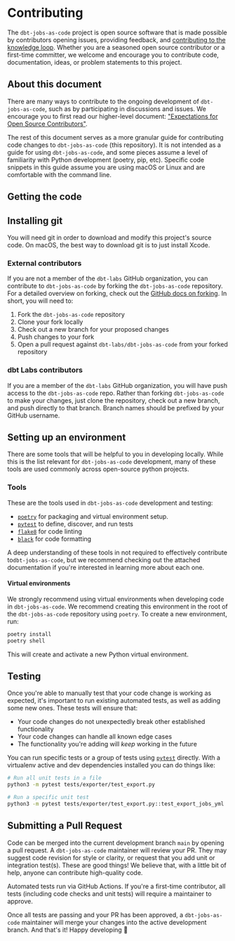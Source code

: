 # Contributing

The `dbt-jobs-as-code` project is open source software that is made possible by contributors opening issues, providing
feedback, and [contributing to the knowledge loop](https://www.getdbt.com/dbt-labs/values/). Whether you are a seasoned
open source contributor or a first-time committer, we welcome and encourage you to contribute code, documentation,
ideas, or problem statements to this project.

## About this document

There are many ways to contribute to the ongoing development of `dbt-jobs-as-code`, such as by participating in 
discussions and issues. We encourage you to first read our higher-level document: 
["Expectations for Open Source Contributors"](https://docs.getdbt.com/community/resources/oss-expectations).

The rest of this document serves as a more granular guide for contributing code changes to `dbt-jobs-as-code` (this 
repository). It is not intended as a guide for using `dbt-jobs-as-code`, and some pieces assume a level of familiarity
with Python development (poetry, pip, etc). Specific code snippets in this guide assume you are using macOS or Linux and
are comfortable with the command line.

## Getting the code
## Installing git

You will need git in order to download and modify this project's source code. On macOS, the best way to download git is 
to just install Xcode. 

### External contributors

If you are not a member of the `dbt-labs` GitHub organization, you can contribute to `dbt-jobs-as-code` by forking the 
`dbt-jobs-as-code` repository. For a detailed overview on forking, check out the 
[GitHub docs on forking](https://help.github.com/en/articles/fork-a-repo). In short, you will need to:

1. Fork the `dbt-jobs-as-code` repository
2. Clone your fork locally
3. Check out a new branch for your proposed changes
4. Push changes to your fork
5. Open a pull request against `dbt-labs/dbt-jobs-as-code` from your forked repository

### dbt Labs contributors

If you are a member of the `dbt-labs` GitHub organization, you will have push access to the `dbt-jobs-as-code` repo. 
Rather than forking `dbt-jobs-as-code` to make your changes, just clone the repository, check out a new branch, and push
directly to that branch. Branch names should be prefixed by your GitHub username.

## Setting up an environment

There are some tools that will be helpful to you in developing locally. While this is the list relevant for 
`dbt-jobs-as-code` development, many of these tools are used commonly across open-source python projects.

### Tools

These are the tools used in `dbt-jobs-as-code` development and testing:

- [`poetry`](https://python-poetry.org/docs/) for packaging and virtual environment setup.
- [`pytest`](https://docs.pytest.org/en/latest/) to define, discover, and run tests
- [`flake8`](https://flake8.pycqa.org/en/latest/) for code linting
- [`black`](https://github.com/psf/black) for code formatting

A deep understanding of these tools in not required to effectively contribute to`dbt-jobs-as-code`, but we recommend 
checking out the attached documentation if you're interested in learning more about each one.

#### Virtual environments

We strongly recommend using virtual environments when developing code in `dbt-jobs-as-code`. We recommend creating this
environment in the root of the `dbt-jobs-as-code` repository using `poetry`. To create a new environment, run:
```sh
poetry install
poetry shell
```

This will create and activate a new Python virtual environment.


## Testing

Once you're able to manually test that your code change is working as expected, it's important to run existing automated
tests, as well as adding some new ones. These tests will ensure that:
- Your code changes do not unexpectedly break other established functionality
- Your code changes can handle all known edge cases
- The functionality you're adding will _keep_ working in the future

You can run specific tests or a group of tests using [`pytest`](https://docs.pytest.org/en/latest/) directly. 
With a virtualenv active and dev dependencies installed you can do things like:

```sh
# Run all unit tests in a file
python3 -m pytest tests/exporter/test_export.py

# Run a specific unit test
python3 -m pytest tests/exporter/test_export.py::test_export_jobs_yml
```

## Submitting a Pull Request

Code can be merged into the current development branch `main` by opening a pull request. A `dbt-jobs-as-code` maintainer 
will review your PR. They may suggest code revision for style or clarity, or request that you add unit or integration
test(s). These are good things! We believe that, with a little bit of help, anyone can contribute high-quality code.

Automated tests run via GitHub Actions. If you're a first-time contributor, all tests 
(including code checks and unit tests) will require a maintainer to approve. 

Once all tests are passing and your PR has been approved, a `dbt-jobs-as-code` maintainer will merge your changes into 
the active development branch. And that's it! Happy developing :tada:
